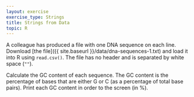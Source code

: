 ```yaml
---
layout: exercise
exercise_type: Strings
title: Strings from Data
topic: R
---
```


A colleague has produced a file with one DNA sequence on each
line. Download [the file]({{ site.baseurl }}/data/dna-sequences-1.txt)
and load it into R using `read.csv()`. The file has no header and is
separated by white space (`""`).

Calculate the GC content of each sequence. The GC content is the
percentage of bases that are either G or C (as a percentage of total
base pairs).  Print each GC content in order to the screen (in %).
